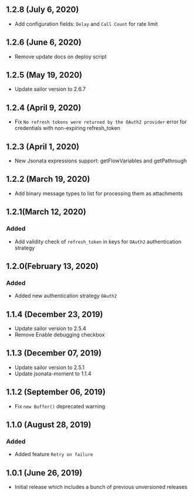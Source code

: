 ## 1.2.8 (July 6, 2020)
* Add configuration fields: `Delay` and `Call Count` for rate limit

## 1.2.6 (June 6, 2020)
* Remove update docs on deploy script

## 1.2.5 (May 19, 2020)
* Update sailor version to 2.6.7

## 1.2.4 (April 9, 2020)
* Fix `No refresh tokens were returned by the OAuth2 provider` error for credentials with non-expiring refresh_token

## 1.2.3 (April 1, 2020)
* New Jsonata expressions support: getFlowVariables and getPathrough

## 1.2.2 (March 19, 2020)
* Add binary message types to list for processing them as attachments

## 1.2.1(March 12, 2020)

### Added
* Add validity check of `refresh_token` in keys for `OAuth2` authentication strategy

## 1.2.0(February 13, 2020)

### Added
* Added new authentication strategy `OAuth2`

## 1.1.4 (December 23, 2019)

* Update sailor version to 2.5.4
* Remove Enable debugging checkbox

## 1.1.3 (December 07, 2019)

* Update sailor version to 2.5.1
* Update jsonata-moment to 1.1.4

## 1.1.2 (September 06, 2019)

* Fix `new Buffer()` deprecated warning

## 1.1.0 (August 28, 2019)

### Added
* Added feature `Retry on failure`

## 1.0.1 (June 26, 2019)

* Initial release which includes a bunch of previous unversioned releases
